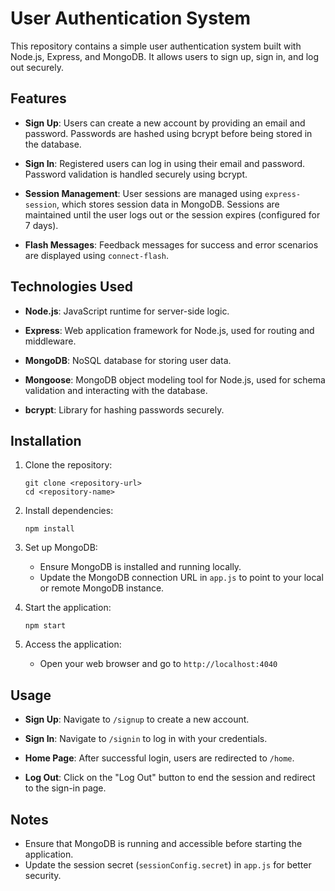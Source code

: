# User Authentication System

This repository contains a simple user authentication system built with Node.js, Express, and MongoDB. It allows users to sign up, sign in, and log out securely.

## Features

- **Sign Up**: Users can create a new account by providing an email and password. Passwords are hashed using bcrypt before being stored in the database.
  
- **Sign In**: Registered users can log in using their email and password. Password validation is handled securely using bcrypt.
  
- **Session Management**: User sessions are managed using `express-session`, which stores session data in MongoDB. Sessions are maintained until the user logs out or the session expires (configured for 7 days).

- **Flash Messages**: Feedback messages for success and error scenarios are displayed using `connect-flash`.

## Technologies Used

- **Node.js**: JavaScript runtime for server-side logic.
  
- **Express**: Web application framework for Node.js, used for routing and middleware.
  
- **MongoDB**: NoSQL database for storing user data.
  
- **Mongoose**: MongoDB object modeling tool for Node.js, used for schema validation and interacting with the database.

- **bcrypt**: Library for hashing passwords securely.

## Installation

1. Clone the repository:
   ```
   git clone <repository-url>
   cd <repository-name>
   ```

2. Install dependencies:
   ```
   npm install
   ```

3. Set up MongoDB:
   - Ensure MongoDB is installed and running locally.
   - Update the MongoDB connection URL in `app.js` to point to your local or remote MongoDB instance.

4. Start the application:
   ```
   npm start
   ```

5. Access the application:
   - Open your web browser and go to `http://localhost:4040`

## Usage

- **Sign Up**: Navigate to `/signup` to create a new account.
  
- **Sign In**: Navigate to `/signin` to log in with your credentials.
  
- **Home Page**: After successful login, users are redirected to `/home`.
  
- **Log Out**: Click on the "Log Out" button to end the session and redirect to the sign-in page.

## Notes

- Ensure that MongoDB is running and accessible before starting the application.
- Update the session secret (`sessionConfig.secret`) in `app.js` for better security.
